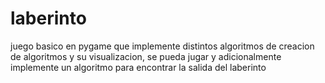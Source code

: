 # laberinto

juego basico en pygame que implemente distintos algoritmos de creacion de algoritmos y su visualizacion, se pueda jugar y adicionalmente implemente un algoritmo para encontrar la salida del laberinto
